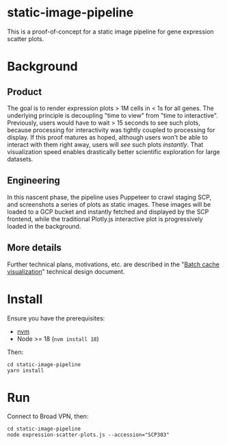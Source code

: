 # static-image-pipeline
This is a proof-of-concept for a static image pipeline for gene expression scatter plots.

# Background
## Product
The goal is to render expression plots > 1M cells in < 1s for all genes.  The underlying principle is decoupling "time to view" from "time to interactive".  Previously, users would have to wait > 15 seconds to see such plots, because processing for interactivity was tightly coupled to processing for display.  If this proof matures as hoped, although users won't be able to interact with them right away, users will _see_ such plots _instantly_.  That visualization speed enables drastically better scientific exploration for large datasets.

## Engineering
In this nascent phase, the pipeline uses Puppeteer to crawl staging SCP, and screenshots a series of plots as static images.  These images will be loaded to a GCP bucket and instantly fetched and displayed by the SCP frontend, while the traditional Plotly.js interactive plot is progressively loaded in the background.

## More details
Further technical plans, motivations, etc. are described in the "[Batch cache visualization](https://docs.google.com/document/d/1-mhtoWrg3RHoDjWrHGv2h-KtlnnYGPg5-lxlgRyWaK0/edit)" technical design document.

# Install
Ensure you have the prerequisites:
* [nvm](https://github.com/nvm-sh/nvm/blob/master/README.md#installing-and-updating)
* Node >= 18 (`nvm install 18`)

Then:
```
cd static-image-pipeline
yarn install
```

# Run
Connect to Broad VPN, then:

```
cd static-image-pipeline
node expression-scatter-plots.js --accession="SCP303"
```
